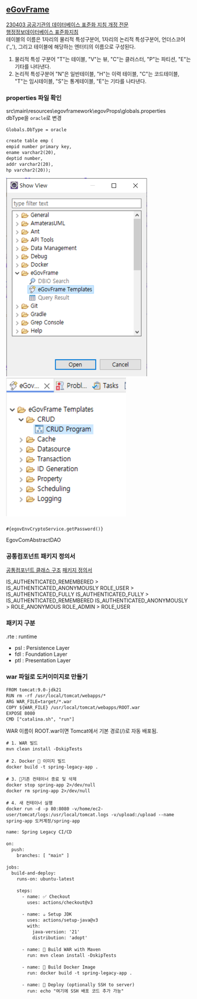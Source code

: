 ## [eGovFrame](https://www.egovframe.go.kr/home/main.do)




[230403 공공기관의 데이터베이스 표준화 지침 개정 전문](https://www.mois.go.kr/frt/bbs/type001/commonSelectBoardArticle.do?bbsId=BBSMSTR_000000000016&nttId=99662#none)  
[행정정보데이터베이스 표준화지침](https://www.law.go.kr/LSW/admRulInfoP.do?admRulSeq=63593)  
테이블의 이름은 1자리의 물리적 특성구분어, 1자리의 논리적 특성구분어, 언더스코어('_'), 그리고 테이블에 해당하는 엔터티의 이름으로 구성된다. 

1. 물리적 특성 구분어 "T"는 테이블, "V"는 뷰, "C"는 클러스터, "P"는 파티션, "E"는 기타를 나타낸다. 
2. 논리적 특성구분어 "N"은 일반테이블, "H"는 이력 테이블, "C"는 코드테이블, "T"는 임시테이블, "S"는 통계테이블, "E"는 기타를 나타낸다. 

### properties 파일 확인
src\main\resources\egovframework\egovProps\globals.properties  
dbType을 `oracle`로 변경
```
Globals.DbType = oracle
```

```
create table emp (
empid number primary key,
ename varchar2(20),
deptid number,
addr varchar2(20),
hp varchar2(20));
```

![alt text](egov02.png)
![alt text](egov03.png)

###
```
#{egovEnvCryptoService.getPassword()}
```


EgovComAbstractDAO


### 공통컴포넌트 패키지 정의서

[공통컴포넌트 클래스 구조](https://www.egovframe.go.kr/home/qainfo/qainfoRead.do?qaId=QA_00000000000024397)
[패키지 정의서](https://www.egovframe.go.kr/home/ntt/nttRead.do?menuNo=75&bbsId=3&nttId=561)


IS_AUTHENTICATED_REMEMBERED > IS_AUTHENTICATED_ANONYMOUSLY
ROLE_USER > IS_AUTHENTICATED_FULLY
IS_AUTHENTICATED_FULLY > IS_AUTHENTICATED_REMEMBERED
IS_AUTHENTICATED_ANONYMOUSLY > ROLE_ANONYMOUS
ROLE_ADMIN > ROLE_USER


###  패키지 구분 
 .rte : runtime  
- psl : Persistence Layer  
- fdl : Foundation Layer  
- ptl : Presentation Layer  








###  war 파일로 도커이미지로 만들기
```
FROM tomcat:9.0-jdk21
RUN rm -rf /usr/local/tomcat/webapps/*
ARG WAR_FILE=target/*.war
COPY ${WAR_FILE} /usr/local/tomcat/webapps/ROOT.war
EXPOSE 8080
CMD ["catalina.sh", "run"]
```
WAR 이름이 ROOT.war이면 Tomcat에서 기본 경로(/)로 자동 배포됨. 

```
# 1. WAR 빌드
mvn clean install -DskipTests

# 2. Docker 🐳 이미지 빌드
docker build -t spring-legacy-app .

# 3. 🧹기존 컨테이너 종료 및 삭제
docker stop spring-app 2>/dev/null
docker rm spring-app 2>/dev/null

# 4. 새 컨테이너 실행
docker run -d -p 80:8080 -v/home/ec2-user/tomcat/logs:/usr/local/tomcat.logs -v/upload:/upload --name spring-app 도커계정/spring-app 
```

```
name: Spring Legacy CI/CD

on:
  push:
    branches: [ "main" ]

jobs:
  build-and-deploy:
    runs-on: ubuntu-latest

    steps:
      - name: ✅ Checkout
        uses: actions/checkout@v3

      - name: ☕️ Setup JDK
        uses: actions/setup-java@v3
        with:
          java-version: '21'
          distribution: 'adopt'

      - name: 🔨 Build WAR with Maven
        run: mvn clean install -DskipTests

      - name: 🐳 Build Docker Image
        run: docker build -t spring-legacy-app .

      - name: 🚀 Deploy (optionally SSH to server)
        run: echo "여기에 SSH 배포 코드 추가 가능"
```